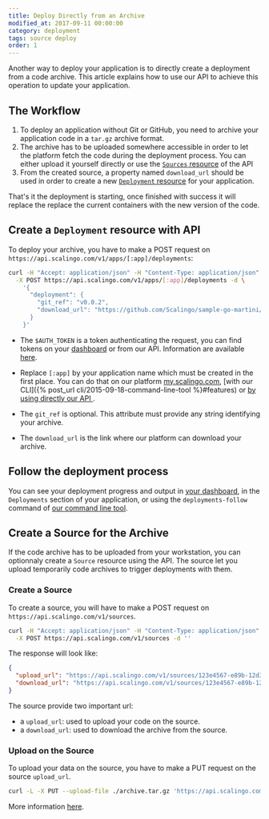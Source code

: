 ```yaml
---
title: Deploy Directly from an Archive
modified_at: 2017-09-11 00:00:00
category: deployment
tags: source deploy
order: 1
---
```


Another way to deploy your application is to directly create a deployment from
a code archive. This article explains how to use our API to achieve this operation
to update your application.

## The Workflow

1. To deploy an application without Git or GitHub, you need to archive your
   application code in a `tar.gz` archive format.
2. The archive has to be uploaded somewhere accessible in order to let the
   platform fetch the code during the deployment process. You can either upload
   it yourself directly or use the [`Sources`
   resource](https://developers.scalingo.com/sources.html) of the API
3. From the created source, a property named `download_url` should be used in
   order to create a new [`Deployment`
   resource](https://developers.scalingo.com/deployments.html#trigger-manually-a-deployment-from-an-archive)
   for your application.

That's it the deployment is starting, once finished with success it will
replace the replace the current containers with the new version of the code.

## Create a `Deployment` resource with API

To deploy your archive, you have to make a POST request on `https://api.scalingo.com/v1/apps/[:app]/deployments`:

```bash
curl -H "Accept: application/json" -H "Content-Type: application/json" -u ":$AUTH_TOKEN" \
  -X POST https://api.scalingo.com/v1/apps/[:app]/deployments -d \
    '{
      "deployment": {
        "git_ref": "v0.0.2",
        "download_url": "https://github.com/Scalingo/sample-go-martini/archive/master.tar.gz"
      }
    }'
```

* The `$AUTH_TOKEN` is a token authenticating the request, you can find tokens
  on your [dashboard](https://my.scalingo.com/profile) or from our API.
  Information are available
  [here](https://developers.scalingo.com/index.html#authentication).

* Replace `[:app]` by your application name which must be created in the first
  place. You can do that on our platform
  [my.scalingo.com](https://my.scalingo.com), [with our CLI]({% post_url
  cli/2015-09-18-command-line-tool %}#features) or [by using directly our API
  ](https://developers.scalingo.com/apps.html#create-an-application).

* The `git_ref` is optional. This attribute must provide any string identifying
  your archive.
* The `download_url` is the link where our platform can download your archive.

## Follow the deployment process

You can see your deployment progress and output in [your
dashboard](https://my.scalingo.com), in the `Deployments` section of your
application, or using the `deployments-follow` command of [our command line
tool](http://cli.scalingo.com).

## Create a Source for the Archive

If the code archive has to be uploaded from your workstation, you can optionnaly
create a `Source` resource using the API. The source let you upload temporarily
code archives to trigger deployments with them.

### Create a Source

To create a source, you will have to make a POST request on
`https://api.scalingo.com/v1/sources`.

```bash
curl -H "Accept: application/json" -H "Content-Type: application/json" -u :$AUTH_TOKEN \
  -X POST https://api.scalingo.com/v1/sources -d ''
```

The response will look like:

```json
{
  "upload_url": "https://api.scalingo.com/v1/sources/123e4567-e89b-12d3-a456-426655440000?token=dc958153c3cd32659ffad5deeda9405d",
  "download_url": "https://api.scalingo.com/v1/sources/123e4567-e89b-12d3-a456-426655440000?token=9df650a60014571abff0ee4e2d06a8fc"
}
```

The source provide two important url:

* a `upload_url`: used to upload your code on the source.
* a `download_url`: used to download the archive from the source.

### Upload on the Source

To upload your data on the source, you have to make a PUT request on the source
`upload_url`.

```bash
curl -L -X PUT --upload-file ./archive.tar.gz 'https://api.scalingo.com/v1/sources/123e4567-e89b-12d3-a456-426655440000?token=dc958153c3cd32659ffad5deeda9405d'
```

More information [here](https://developers.scalingo.com/sources.html).
